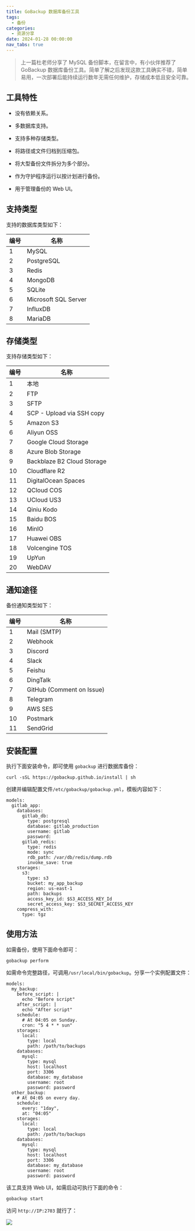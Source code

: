 ```yaml
---
title: GoBackup 数据库备份工具
tags:
  - 备份
categories:
  - 资源分享
date: 2024-01-28 00:00:00
nav_tabs: true
---
```


> 上一篇杜老师分享了 MySQL 备份脚本，在留言中，有小伙伴推荐了 GoBackup 数据库备份工具。简单了解之后发现这款工具确实不错，简单易用，一次部署后能持续运行数年无需任何维护，存储成本低且安全可靠。

<!-- more -->

## 工具特性

* 没有依赖关系。

* 多数据库支持。

* 支持多种存储类型。

* 将路径或文件归档到压缩包。

* 将大型备份文件拆分为多个部分。

* 作为守护程序运行以按计划进行备份。
 
* 用于管理备份的 Web UI。

## 支持类型

支持的数据库类型如下：

| 编号 | 名称 |
| - | - |
| 1 | MySQL |
| 2 | PostgreSQL |
| 3 | Redis |
| 4 | MongoDB |
| 5 | SQLite |
| 6 | Microsoft SQL Server |
| 7 | InfluxDB |
| 8 | MariaDB |

## 存储类型

支持存储类型如下：

| 编号 | 名称 |
| - | - |
| 1 | 本地 |
| 2 | FTP |
| 3 | SFTP |
| 4 | SCP - Upload via SSH copy |
| 5 | Amazon S3 |
| 6 | Aliyun OSS |
| 7 | Google Cloud Storage |
| 8 | Azure Blob Storage |
| 9 | Backblaze B2 Cloud Storage |
| 10 | Cloudflare R2 |
| 11 | DigitalOcean Spaces |
| 12 | QCloud COS |
| 13 | UCloud US3 |
| 14 | Qiniu Kodo |
| 15 | Baidu BOS |
| 16 | MinIO |
| 17 | Huawei OBS |
| 18 | Volcengine TOS |
| 19 | UpYun |
| 20 | WebDAV |

## 通知途径

备份通知类型如下：

| 编号 | 名称 |
| - | - |
| 1 | Mail (SMTP) |
| 2 | Webhook |
| 3 | Discord |
| 4 | Slack |
| 5 | Feishu |
| 6 | DingTalk |
| 7 | GitHub (Comment on Issue) |
| 8 | Telegram |
| 9 | AWS SES |
| 10 | Postmark |
| 11 | SendGrid |

## 安装配置

执行下面安装命令，即可使用 `gobackup` 进行数据库备份：

```
curl -sSL https://gobackup.github.io/install | sh
```

创建并编辑配置文件`/etc/gobackup/gobackup.yml`，模板内容如下：

```
models:
  gitlab_app:
    databases:
      gitlab_db:
        type: postgresql
        database: gitlab_production
        username: gitlab
        password:
      gitlab_redis:
        type: redis
        mode: sync
        rdb_path: /var/db/redis/dump.rdb
        invoke_save: true
    storages:
      s3:
        type: s3
        bucket: my_app_backup
        region: us-east-1
        path: backups
        access_key_id: $S3_ACCESS_KEY_Id
        secret_access_key: $S3_SECRET_ACCESS_KEY
    compress_with:
      type: tgz
```

## 使用方法

如需备份，使用下面命令即可：

```
gobackup perform
```

如需命令完整路径，可调用`/usr/local/bin/gobackup`。分享一个实例配置文件：

```
models:
  my_backup:
    before_script: |
      echo "Before script"
    after_script: |
      echo "After script"
    schedule:
      # At 04:05 on Sunday.
      cron: "5 4 * * sun"
    storages:
      local:
        type: local
        path: /path/to/backups
    databases:
      mysql:
        type: mysql
        host: localhost
        port: 3306
        database: my_database
        username: root
        password: password
  other_backup:
    # At 04:05 on every day.
    schedule:
      every: "1day",
      at: "04:05"
    storages:
      local:
        type: local
        path: /path/to/backups
    databases:
      mysql:
        type: mysql
        host: localhost
        port: 3306
        database: my_database
        username: root
        password: password
```

该工具支持 Web UI，如需启动可执行下面的命令：

```
gobackup start
```

访问 `http://IP:2703` 就行了：

![](https://cdn.dusays.com/2024/01/671-1.jpg)